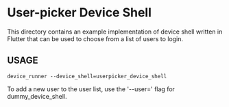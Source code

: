 # User-picker Device Shell

This directory contains an example implementation of device shell written in
Flutter that can be used to choose from a list of users to login.

## USAGE

```
device_runner --device_shell=userpicker_device_shell
```

To add a new user to the user list, use the '--user=' flag for dummy_device_shell.
